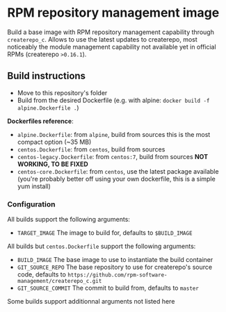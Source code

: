 # RPM repository management image

Build a base image with RPM repository management capability through `createrepo_c`.
Allows to use the latest updates to createrepo, most noticeably the module management capability not available yet in official RPMs (createrepo `>0.16.1`).

## Build instructions

* Move to this repository's folder
* Build from the desired Dockerfile (e.g. with alpine: `docker build -f alpine.Dockerfile .`)

**Dockerfiles reference**:

* `alpine.Dockerfile`: from `alpine`, build from sources this is the most compact option (~35 MB)
* `centos.Dockerfile`: from `centos`, build from sources
* `centos-legacy.Dockerfile`: from `centos:7`, build from sources **NOT WORKING, TO BE FIXED**
* `centos-core.Dockerfile`: from `centos`, use the latest package available (you're probably better off using your own dockerfile, this is a simple yum install)

### Configuration

All builds support the following arguments:

* `TARGET_IMAGE` The image to build for, defaults to `$BUILD_IMAGE`

All builds but `centos.Dockerfile` support the following arguments:

* `BUILD_IMAGE` The base image to use to instantiate the build container
* `GIT_SOURCE_REPO` The base repository to use for createrepo's source code, defaults to `https://github.com/rpm-software-management/createrepo_c.git`
* `GIT_SOURCE_COMMIT` The commit to build from, defaults to `master`

Some builds support additionnal arguments not listed here
